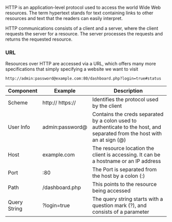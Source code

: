 

HTTP is an application-level protocol used to access the world Wide Web resources. The term hypertext stands for text containing links to other resources and text that the readers can easily interpret.

HTTP communications consists of a client and a server, where the client requests the server for a resource. The server processes the requests and returns the requested resource. 






### URL

Resources over HTTP are accessed via a URL, which offers many more specifications that simply specifying a website we want to visit

```
http://admin:password@example.com:80/dashboard.php?login=true#status
```




| Component    | Example          | Description                                                                                                               |
| ------------ | ---------------- | ------------------------------------------------------------------------------------------------------------------------- |
| Scheme       | http:// https:// | Identifies the protocol used by the client                                                                                |
| User Info    | admin:password@  | Contains the creds separated by a colon used to authenticate to the host, and separated from the host with an at sign (@) |
| Host         | example.com      | The resource location the client is accessing. It can be a hostname or an IP address                                      |
| Port         | :80              | The Port is separated from the host by a colon (:)                                                                        |
| Path         | /dashboard.php   | This points to the resource being accessed                                                                                |
| Query String | ?login=true      | The query string starts with a question mark (?), and consists of a parameter                                             |









